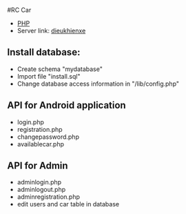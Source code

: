 #RC Car
- [PHP](https://github.com/attain7710/DieuKhienXeTuXa/tree/master/images/PHP.png)
- Server link: [dieukhienxe](http://13.58.108.38/dieukhienxe)
## Install database:
- Create schema "mydatabase"
- Import file "install.sql"
- Change database access information in "/lib/config.php"

## API for Android application
- login.php
- registration.php
- changepassword.php
- availablecar.php

## API for Admin 
- adminlogin.php
- adminlogout.php
- adminregistration.php
- edit users and car table in database